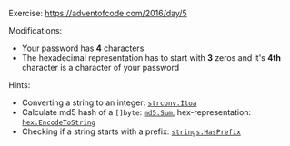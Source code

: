 Exercise: https://adventofcode.com/2016/day/5

Modifications:
* Your password has **4** characters
* The hexadecimal representation has to start with **3** zeros and it's **4th** character is a character of your password

Hints:
* Converting a string to an integer: [`strconv.Itoa`](https://golang.org/pkg/strconv/#Itoa)
* Calculate md5 hash of a `[]byte`: [`md5.Sum`](https://golang.org/pkg/crypto/md5/#Sum), hex-representation: [`hex.EncodeToString`](https://golang.org/pkg/encoding/hex/#EncodeToString)
* Checking if a string starts with a prefix: [`strings.HasPrefix`](https://golang.org/pkg/strings/#HasPrefix)
